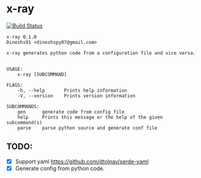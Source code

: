 # x-ray

[![Build Status](https://travis-ci.org/Dineshs91/x-ray.svg?branch=master)](https://travis-ci.org/Dineshs91/x-ray)

```
x-ray 0.1.0
Dineshs91 <dineshspy07@gmail.com>

x-ray generates python code from a configuration file and vice versa.


USAGE:
    x-ray [SUBCOMMAND]

FLAGS:
    -h, --help       Prints help information
    -V, --version    Prints version information

SUBCOMMANDS:
    gen      generate code from config file
    help     Prints this message or the help of the given subcommand(s)
    parse    parse python source and generate conf file
```

## TODO:

- [x] Support yaml https://github.com/dtolnay/serde-yaml
- [x] Generate config from python code.
